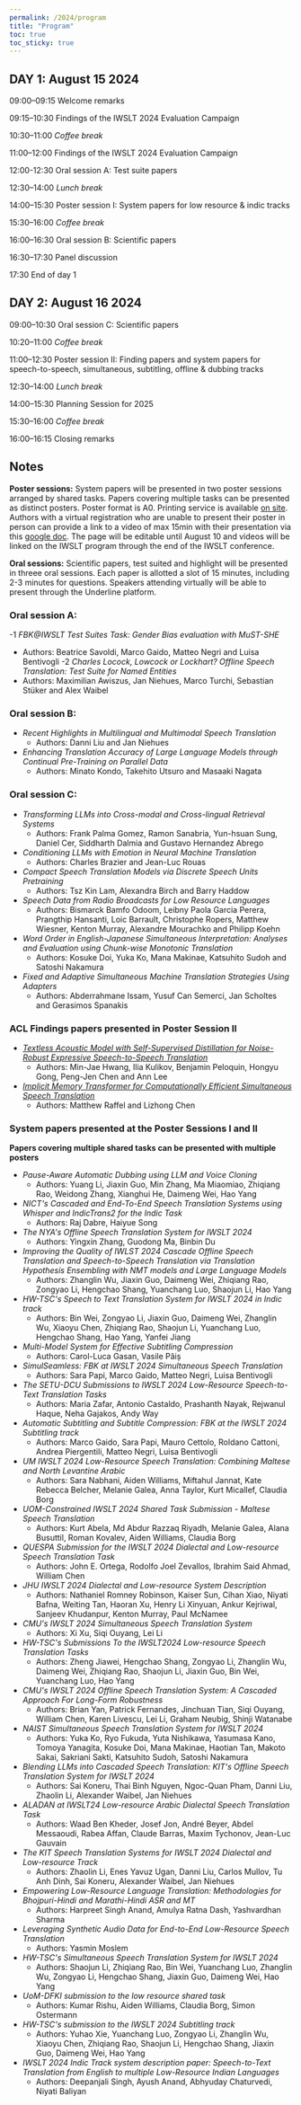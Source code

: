 ```yaml
---
permalink: /2024/program
title: "Program"
toc: true
toc_sticky: true
---
```


## DAY 1: August 15 2024

09:00–09:15	Welcome remarks

09:15–10:30	Findings of the IWSLT 2024 Evaluation Campaign 

10:30–11:00	_Coffee break_

11:00–12:00 Findings of the IWSLT 2024 Evaluation Campaign

12:00-12:30	Oral session A: Test suite papers

12:30–14:00	_Lunch break_

14:00–15:30	Poster session I: System papers for low resource & indic tracks 

15:30–16:00	_Coffee break_

16:00–16:30 Oral session B: Scientific papers

16:30–17:30	Panel discussion

17:30		End of day 1

## DAY 2: August 16 2024

09:00–10:30 Oral session C: Scientific papers

10:20–11:00	_Coffee break_

11:00–12:30	Poster session II: Finding papers and system papers for speech-to-speech, simultaneous, subtitling, 
offline & dubbing tracks 

12:30–14:00	_Lunch break_

14:00–15:30 Planning Session for 2025

15:30–16:00	_Coffee break_

16:00–16:15	Closing remarks

## Notes

**Poster sessions:**  System papers will be presented in two poster sessions arranged by shared tasks. Papers covering multiple tasks can be presented as distinct posters. Poster format is A0. Printing service is available [on site](https://2024.aclweb.org/participants/printing/). Authors with a virtual registration who are unable to present their poster in person can provide a link to a video of max 15min with their presentation via this [google doc](https://docs.google.com/document/d/1o6wkXFcuADd9oPuw_zH_1KJ1mG9Ds3xGxgXZDotA1uU/edit#heading=h.vwtpu5gd8zji). The page will be editable until August 10 and videos will be linked on the IWSLT program through the end of the IWSLT conference.

**Oral sessions:** Scientific papers, test suited and highlight will be presented in threee oral sessions. Each paper is allotted a slot of 15 minutes, including 2-3 minutes for questions. Speakers attending virtually will be able to present through the Underline platform. 


### Oral session A:

-1 _FBK@IWSLT Test Suites Task: Gender Bias evaluation with MuST-SHE_
  - Authors: Beatrice Savoldi, Marco Gaido, Matteo Negri and Luisa Bentivogli 
-2 _Charles Locock, Lowcock or Lockhart? Offline Speech Translation: Test Suite for Named Entities_
  - Authors: Maximilian Awiszus, Jan Niehues, Marco Turchi, Sebastian Stüker and Alex Waibel

### Oral session B:

- _Recent Highlights in Multilingual and Multimodal Speech Translation_
  - Authors: Danni Liu and Jan Niehues
- _Enhancing Translation Accuracy of Large Language Models through Continual Pre-Training on Parallel Data_
  - Authors:  Minato Kondo, Takehito Utsuro and Masaaki Nagata

### Oral session C:

- _Transforming LLMs into Cross-modal and Cross-lingual Retrieval Systems_
  - Authors:  Frank Palma Gomez, Ramon Sanabria, Yun-hsuan Sung, Daniel Cer, Siddharth Dalmia and Gustavo Hernandez Abrego
- _Conditioning LLMs with Emotion in Neural Machine Translation_
  - Authors:  Charles Brazier and Jean-Luc Rouas
- _Compact Speech Translation Models via Discrete Speech Units Pretraining_
  - Authors:  Tsz Kin Lam, Alexandra Birch and Barry Haddow
- _Speech Data from Radio Broadcasts for Low Resource Languages_
  - Authors:  Bismarck Bamfo Odoom, Leibny Paola Garcia Perera, Prangthip Hansanti, Loic Barrault, Christophe Ropers, Matthew Wiesner, Kenton Murray, Alexandre Mourachko and Philipp Koehn
- _Word Order in English-Japanese Simultaneous Interpretation: Analyses and Evaluation using Chunk-wise Monotonic Translation_
  - Authors: Kosuke Doi, Yuka Ko, Mana Makinae, Katsuhito Sudoh and Satoshi Nakamura
- _Fixed and Adaptive Simultaneous Machine Translation Strategies Using Adapters_
   - Authors:  Abderrahmane Issam, Yusuf Can Semerci, Jan Scholtes and Gerasimos Spanakis

### ACL Findings papers presented in Poster Session II

- [_Textless Acoustic Model with Self-Supervised Distillation for Noise-Robust Expressive Speech-to-Speech Translation_](https://arxiv.org/abs/2406.02733)
  -  Authors: Min-Jae Hwang, Ilia Kulikov, Benjamin Peloquin, Hongyu Gong, Peng-Jen Chen and Ann Lee
- [_Implicit Memory Transformer for Computationally Efficient Simultaneous Speech Translation_](https://aclanthology.org/2023.findings-acl.816.pdf)
  - Authors: Matthew Raffel and Lizhong Chen

### System papers presented at the Poster Sessions I and II 

**Papers covering multiple shared tasks can be presented with multiple posters**

- _Pause-Aware Automatic Dubbing using LLM and Voice Cloning_
  - Authors: Yuang Li, Jiaxin Guo, Min Zhang, Ma Miaomiao, Zhiqiang Rao, Weidong Zhang, Xianghui He, Daimeng Wei, Hao Yang
- _NICT's Cascaded and End-To-End Speech Translation Systems using Whisper and IndicTrans2 for the Indic Task_
  - Authors: Raj Dabre, Haiyue Song
- _The NYA's Offline Speech Translation System for IWSLT 2024_
  - Authors: Yingxin Zhang, Guodong Ma, Binbin Du
- _Improving the Quality of IWLST 2024 Cascade Offline Speech Translation and Speech-to-Speech Translation via Translation Hypothesis Ensembling with NMT models and Large Language Models_
  - Authors: Zhanglin Wu, Jiaxin Guo, Daimeng Wei, Zhiqiang Rao, Zongyao Li, Hengchao Shang, Yuanchang Luo, Shaojun Li, Hao Yang
- _HW-TSC's Speech to Text Translation System for IWSLT 2024 in Indic track_
  - Authors: Bin Wei, Zongyao Li, Jiaxin Guo, Daimeng Wei, Zhanglin Wu, Xiaoyu Chen, Zhiqiang Rao, Shaojun Li, Yuanchang Luo, Hengchao Shang, Hao Yang, Yanfei Jiang
- _Multi-Model System for Effective Subtitling Compression_
  - Authors: Carol-Luca Gasan, Vasile Păiș
- _SimulSeamless: FBK at IWSLT 2024 Simultaneous Speech Translation_
  - Authors: Sara Papi, Marco Gaido, Matteo Negri, Luisa Bentivogli
- _The SETU-DCU Submissions to IWSLT 2024 Low-Resource Speech-to-Text Translation Tasks_
  - Authors: Maria Zafar, Antonio Castaldo, Prashanth Nayak, Rejwanul Haque, Neha Gajakos, Andy Way
- _Automatic Subtitling and Subtitle Compression: FBK at the IWSLT 2024 Subtitling track_
  - Authors: Marco Gaido, Sara Papi, Mauro Cettolo, Roldano Cattoni, Andrea Piergentili, Matteo Negri, Luisa Bentivogli
- _UM IWSLT 2024 Low-Resource Speech Translation: Combining Maltese and North Levantine Arabic_
  - Authors: Sara Nabhani, Aiden Williams, Miftahul Jannat, Kate Rebecca Belcher, Melanie Galea, Anna Taylor, Kurt Micallef, Claudia Borg
- _UOM-Constrained IWSLT 2024 Shared Task Submission - Maltese Speech Translation_
  - Authors: Kurt Abela, Md Abdur Razzaq Riyadh, Melanie Galea, Alana Busuttil, Roman Kovalev, Aiden Williams, Claudia Borg
- _QUESPA Submission for the IWSLT 2024 Dialectal and Low-resource Speech Translation Task_
  - Authors: John E. Ortega, Rodolfo Joel Zevallos, Ibrahim Said Ahmad, William Chen
- _JHU IWSLT 2024 Dialectal and Low-resource System Description_
  - Authors: Nathaniel Romney Robinson, Kaiser Sun, Cihan Xiao, Niyati Bafna, Weiting Tan, Haoran Xu, Henry Li Xinyuan, Ankur Kejriwal, Sanjeev Khudanpur, Kenton Murray, Paul McNamee
- _CMU's IWSLT 2024 Simultaneous Speech Translation System_
  - Authors: Xi Xu, Siqi Ouyang, Lei Li
- _HW-TSC's Submissions To the IWSLT2024 Low-resource Speech Translation Tasks_
  - Authors: Zheng Jiawei, Hengchao Shang, Zongyao Li, Zhanglin Wu, Daimeng Wei, Zhiqiang Rao, Shaojun Li, Jiaxin Guo, Bin Wei, Yuanchang Luo, Hao Yang
- _CMU's IWSLT 2024 Offline Speech Translation System: A Cascaded Approach For Long-Form Robustness_
  - Authors: Brian Yan, Patrick Fernandes, Jinchuan Tian, Siqi Ouyang, William Chen, Karen Livescu, Lei Li, Graham Neubig, Shinji Watanabe
- _NAIST Simultaneous Speech Translation System for IWSLT 2024_
  - Authors: Yuka Ko, Ryo Fukuda, Yuta Nishikawa, Yasumasa Kano, Tomoya Yanagita, Kosuke Doi, Mana Makinae, Haotian Tan, Makoto Sakai, Sakriani Sakti, Katsuhito Sudoh, Satoshi Nakamura
- _Blending LLMs into Cascaded Speech Translation: KIT's Offline Speech Translation System for IWSLT 2024_
  - Authors: Sai Koneru, Thai Binh Nguyen, Ngoc-Quan Pham, Danni Liu, Zhaolin Li, Alexander Waibel, Jan Niehues
- _ALADAN at IWSLT24 Low-resource Arabic Dialectal Speech Translation Task_
  - Authors: Waad Ben Kheder, Josef Jon, André Beyer, Abdel Messaoudi, Rabea Affan, Claude Barras, Maxim Tychonov, Jean-Luc Gauvain
- _The KIT Speech Translation Systems for IWSLT 2024 Dialectal and Low-resource Track_
  - Authors: Zhaolin Li, Enes Yavuz Ugan, Danni Liu, Carlos Mullov, Tu Anh Dinh, Sai Koneru, Alexander Waibel, Jan Niehues
- _Empowering Low-Resource Language Translation: Methodologies for Bhojpuri-Hindi and Marathi-Hindi ASR and MT_
  - Authors: Harpreet Singh Anand, Amulya Ratna Dash, Yashvardhan Sharma
- _Leveraging Synthetic Audio Data for End-to-End Low-Resource Speech Translation_
  - Authors: Yasmin Moslem
- _HW-TSC's Simultaneous Speech Translation System for IWSLT 2024_
  - Authors: Shaojun Li, Zhiqiang Rao, Bin Wei, Yuanchang Luo, Zhanglin Wu, Zongyao Li, Hengchao Shang, Jiaxin Guo, Daimeng Wei, Hao Yang
- _UoM-DFKI submission to the low resource shared task_
  - Authors: Kumar Rishu, Aiden Williams, Claudia Borg, Simon Ostermann
- _HW-TSC's submission to the IWSLT 2024 Subtitling track_
  - Authors: Yuhao Xie, Yuanchang Luo, Zongyao Li, Zhanglin Wu, Xiaoyu Chen, Zhiqiang Rao, Shaojun Li, Hengchao Shang, Jiaxin Guo, Daimeng Wei, Hao Yang
- _IWSLT 2024 Indic Track system description paper: Speech-to-Text Translation from English to multiple Low-Resource Indian Languages_
  - Authors: Deepanjali Singh, Ayush Anand, Abhyuday Chaturvedi, Niyati Baliyan
